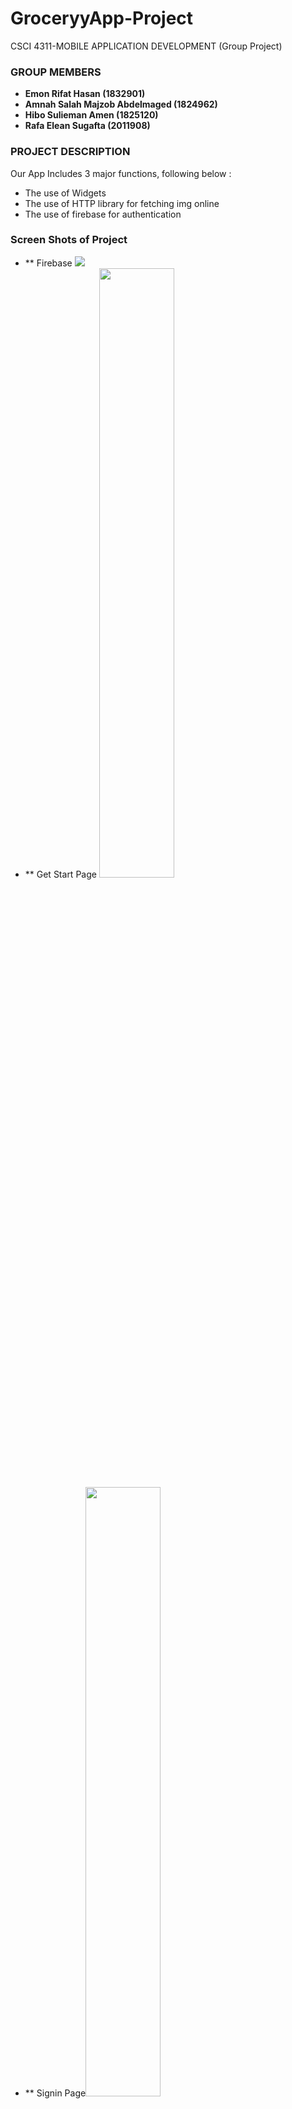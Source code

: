 # GroceryyApp-Project
CSCI 4311-MOBILE APPLICATION DEVELOPMENT (Group Project)

### GROUP MEMBERS
- **Emon Rifat Hasan     			(1832901)**
- **Amnah Salah Majzob Abdelmaged       (1824962)**
- **Hibo Sulieman Amen       (1825120)**
- **Rafa Elean Sugafta        (2011908)**


### PROJECT DESCRIPTION

Our App Includes 3 major functions, following below :
- The use of Widgets
- The use of HTTP library for fetching img online
- The use of firebase for authentication

### Screen Shots of Project

- ** Firebase <img src="https://github.com/rifathasanemon/GroceryyApp-Project/blob/main/ProjectScreenShot/firebase.PNG">
- ** Get Start Page <img src=https://github.com/rifathasanemon/GroceryyApp-Project/blob/main/ProjectScreenShot/Screenshot_20230128_165647.png width=50% height=50%>
- ** Signin Page<img src=https://github.com/rifathasanemon/GroceryyApp-Project/blob/main/ProjectScreenShot/Screenshot_20230128_171014.png width=50% height=50%>
- ** Login Page <img src=https://github.com/rifathasanemon/GroceryyApp-Project/blob/main/ProjectScreenShot/Screenshot_20230128_165710.png width=50% height=50%>
- ** Login In <img src=https://github.com/rifathasanemon/GroceryyApp-Project/blob/main/ProjectScreenShot/Screenshot_20230128_165742.png width=50% height=50%>
- ** Home Page <img src=https://github.com/rifathasanemon/GroceryyApp-Project/blob/main/ProjectScreenShot/Screenshot_20230128_165751.png width=50% height=50%>
- ** Cart Page <img src=https://github.com/rifathasanemon/GroceryyApp-Project/blob/main/ProjectScreenShot/Screenshot_20230128_165804.png width=50% height=50%>
- ** SuccessFull Payment Page <img src=https://github.com/rifathasanemon/GroceryyApp-Project/blob/main/ProjectScreenShot/Screenshot_20230128_165827.png width=50% height=50%>

